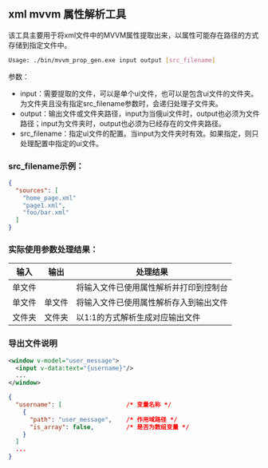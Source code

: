 ## xml mvvm 属性解析工具

该工具主要用于将xml文件中的MVVM属性提取出来，以属性可能存在路径的方式存储到指定文件中。

```bash
Usage: ./bin/mvvm_prop_gen.exe input output [src_filename]
```

参数：

* input：需要提取的文件，可以是单个ui文件，也可以是包含ui文件的文件夹。为文件夹且没有指定src_filename参数时，会递归处理子文件夹。
* output：输出文件或文件夹路径，input为当俄ui文件时，output也必须为文件路径；input为文件夹时，output也必须为已经存在的文件夹路径。
* src_filename：指定ui文件的配置。当input为文件夹时有效。如果指定，则只处理配置中指定的ui文件。

### src_filename示例：

```json
{
  "sources": [
    "home_page.xml"
    "page1.xml",
    "foo/bar.xml"
  ]
}
```

### 实际使用参数处理结果：

| 输入   | 输出   | 处理结果                               |
| ------ | ------ | -------------------------------------- |
| 单文件 |        | 将输入文件已使用属性解析并打印到控制台 |
| 单文件 | 单文件 | 将输入文件已使用属性解析存入到输出文件 |
| 文件夹 | 文件夹 | 以1:1的方式解析生成对应输出文件        |

### 导出文件说明

```xml
<window v-model="user_message">
  <input v-data:text="{username}"/>
  ...
</window>
```

```json
{
  "username": [                  /* 变量名称 */
    {
      "path": "user_message",    /* 作用域路径 */
      "is_array": false,         /* 是否为数组变量 */
    }
  ]
  ...
}
```
